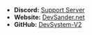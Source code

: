 - **Discord:** [Support Server](https://discord.gg/SBUktWbdny)
- **Website:** [DevSander.net](https://devsander.net)
- **GitHub:** [DevSystem-V2](https://github.com/devtylersander/DevSystem-V2)